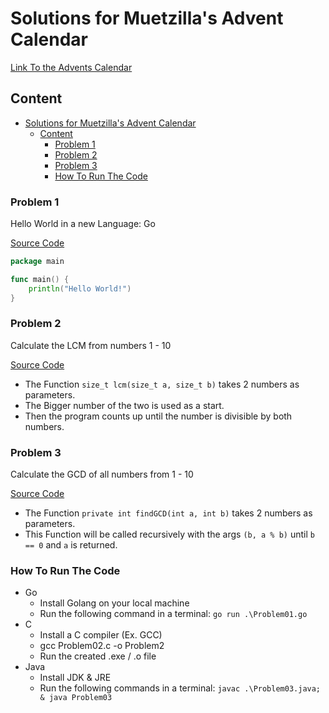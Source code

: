 # Solutions for Muetzilla's Advent Calendar
[Link To the Advents Calendar](https://muetzilla.github.io/Advent-Calendar/)

## Content
- [Solutions for Muetzilla's Advent Calendar](#solutions-for-muetzillas-advent-calendar)
  - [Content](#content)
    - [Problem 1](#problem-1)
    - [Problem 2](#problem-2)
    - [Problem 3](#problem-3)
    - [How To Run The Code](#how-to-run-the-code)

### Problem 1

Hello World in a new Language: Go

[Source Code](Problem01.go)

```go
package main

func main() {
	println("Hello World!")
}

```

### Problem 2 

Calculate the LCM from numbers 1 - 10

[Source Code](Problem02.c)

- The Function `size_t lcm(size_t a, size_t b)` takes 2 numbers as parameters.
- The Bigger number of the two is used as a start.
- Then the program counts up until the number is divisible by both numbers.


### Problem 3

Calculate the GCD of all numbers from 1 - 10

[Source Code](Problem03.java)

- The Function `private int findGCD(int a, int b)` takes 2 numbers as parameters.
- This Function will be called recursively with the args `(b, a % b)` until `b == 0` and `a` is returned.


### How To Run The Code
- Go
  - Install Golang on your local machine
  - Run the following command in a terminal: `go run .\Problem01.go`
- C
  - Install a C compiler (Ex. GCC)
  - gcc Problem02.c -o Problem2
  - Run the created .exe / .o file
- Java
  - Install JDK & JRE
  - Run the following commands in a terminal: `javac .\Problem03.java; & java Problem03`